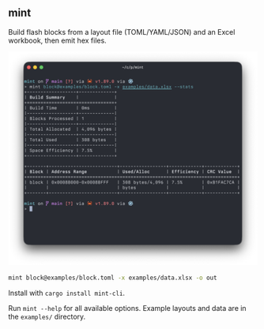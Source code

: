 ## mint

Build flash blocks from a layout file (TOML/YAML/JSON) and an Excel workbook, then emit hex files.

![img](img.png)


```bash
mint block@examples/block.toml -x examples/data.xlsx -o out
```

Install with `cargo install mint-cli`.

Run `mint --help` for all available options. Example layouts and data are in the `examples/` directory.
